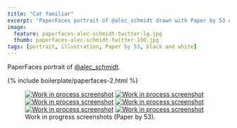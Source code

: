 ```yaml
---
title: "Cat familiar"
excerpt: "PaperFaces portrait of @alec_schmidt drawn with Paper by 53 on an iPad."
image: 
  feature: paperfaces-alec-schmidt-twitter-lg.jpg
  thumb: paperfaces-alec-schmidt-twitter-150.jpg
tags: [portrait, illustration, Paper by 53, black and white]
---
```


PaperFaces portrait of <a href="http://twitter.com/alec_schmidt">@alec_schmidt</a>.

{% include boilerplate/paperfaces-2.html %}

<figure class="half">
	<a href="{{ site.url }}/images/paperfaces-alec-schmidt-process-1-lg.jpg"><img src="{{ site.url }}/images/paperfaces-alec-schmidt-process-1-600.jpg" alt="Work in process screenshot"></a>
	<a href="{{ site.url }}/images/paperfaces-alec-schmidt-process-2-lg.jpg"><img src="{{ site.url }}/images/paperfaces-alec-schmidt-process-2-600.jpg" alt="Work in process screenshot"></a>
	<a href="{{ site.url }}/images/paperfaces-alec-schmidt-process-3-lg.jpg"><img src="{{ site.url }}/images/paperfaces-alec-schmidt-process-3-600.jpg" alt="Work in process screenshot"></a>
	<a href="{{ site.url }}/images/paperfaces-alec-schmidt-process-4-lg.jpg"><img src="{{ site.url }}/images/paperfaces-alec-schmidt-process-4-600.jpg" alt="Work in process screenshot"></a>
	<a href="{{ site.url }}/images/paperfaces-alec-schmidt-process-5-lg.jpg"><img src="{{ site.url }}/images/paperfaces-alec-schmidt-process-5-600.jpg" alt="Work in process screenshot"></a>
	<a href="{{ site.url }}/images/paperfaces-alec-schmidt-process-6-lg.jpg"><img src="{{ site.url }}/images/paperfaces-alec-schmidt-process-6-600.jpg" alt="Work in process screenshot"></a>
	<figcaption>Work in progress screenshots (Paper by 53).</figcaption>
</figure>